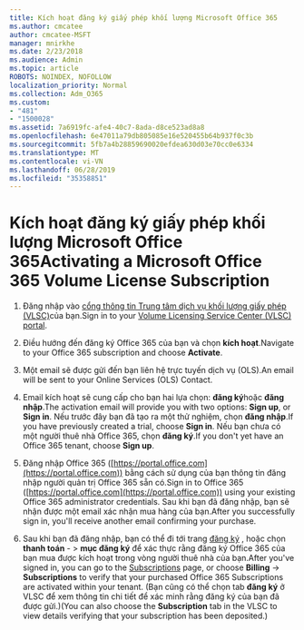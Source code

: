 ```yaml
---
title: Kích hoạt đăng ký giấy phép khối lượng Microsoft Office 365
ms.author: cmcatee
author: cmcatee-MSFT
manager: mnirkhe
ms.date: 2/23/2018
ms.audience: Admin
ms.topic: article
ROBOTS: NOINDEX, NOFOLLOW
localization_priority: Normal
ms.collection: Adm_O365
ms.custom:
- "481"
- "1500028"
ms.assetid: 7a6919fc-afe4-40c7-8ada-d8ce523ad8a8
ms.openlocfilehash: 6e47011a79db805085e16e520455b64b937f0c3b
ms.sourcegitcommit: 5fb7a4b28859690020efdea630d03e70cc0e6334
ms.translationtype: MT
ms.contentlocale: vi-VN
ms.lasthandoff: 06/28/2019
ms.locfileid: "35358851"
---
```

# <a name="activating-a-microsoft-office-365-volume-license-subscription"></a><span data-ttu-id="f399b-102">Kích hoạt đăng ký giấy phép khối lượng Microsoft Office 365</span><span class="sxs-lookup"><span data-stu-id="f399b-102">Activating a Microsoft Office 365 Volume License Subscription</span></span>

1. <span data-ttu-id="f399b-103">Đăng nhập vào [cổng thông tin Trung tâm dịch vụ khối lượng giấy phép (VLSC)](http://go.microsoft.com/fwlink/p/?LinkId=329762)của bạn.</span><span class="sxs-lookup"><span data-stu-id="f399b-103">Sign in to your [Volume Licensing Service Center (VLSC) portal](http://go.microsoft.com/fwlink/p/?LinkId=329762).</span></span>

2. <span data-ttu-id="f399b-104">Điều hướng đến đăng ký Office 365 của bạn và chọn **kích hoạt**.</span><span class="sxs-lookup"><span data-stu-id="f399b-104">Navigate to your Office 365 subscription and choose **Activate**.</span></span>

3. <span data-ttu-id="f399b-105">Một email sẽ được gửi đến bạn liên hệ trực tuyến dịch vụ (OLS).</span><span class="sxs-lookup"><span data-stu-id="f399b-105">An email will be sent to your Online Services (OLS) Contact.</span></span>

4. <span data-ttu-id="f399b-106">Email kích hoạt sẽ cung cấp cho bạn hai lựa chọn: **đăng ký**hoặc **đăng nhập**.</span><span class="sxs-lookup"><span data-stu-id="f399b-106">The activation email will provide you with two options: **Sign up**, or **Sign in**.</span></span> <span data-ttu-id="f399b-107">Nếu trước đây bạn đã tạo ra một thử nghiệm, chọn **đăng nhập**.</span><span class="sxs-lookup"><span data-stu-id="f399b-107">If you have previously created a trial, choose **Sign in**.</span></span> <span data-ttu-id="f399b-108">Nếu bạn chưa có một người thuê nhà Office 365, chọn **đăng ký**.</span><span class="sxs-lookup"><span data-stu-id="f399b-108">If you don't yet have an Office 365 tenant, choose **Sign up**.</span></span>

5. <span data-ttu-id="f399b-109">Đăng nhập Office 365 ([https://portal.office.com](https://portal.office.com)) bằng cách sử dụng của bạn thông tin đăng nhập người quản trị Office 365 sẵn có.</span><span class="sxs-lookup"><span data-stu-id="f399b-109">Sign in to Office 365 ([https://portal.office.com](https://portal.office.com)) using your existing Office 365 administrator credentials.</span></span> <span data-ttu-id="f399b-110">Sau khi bạn đã đăng nhập, bạn sẽ nhận được một email xác nhận mua hàng của bạn.</span><span class="sxs-lookup"><span data-stu-id="f399b-110">After you successfully sign in, you'll receive another email confirming your purchase.</span></span>

6. <span data-ttu-id="f399b-111">Sau khi bạn đã đăng nhập, bạn có thể đi tới trang [đăng ký](https://go.microsoft.com/fwlink/p/?linkid=842054) , hoặc chọn **thanh toán**  - \> **mục đăng ký** để xác thực rằng đăng ký Office 365 của bạn mua được kích hoạt trong vòng người thuê nhà của bạn.</span><span class="sxs-lookup"><span data-stu-id="f399b-111">After you've signed in, you can go to the [Subscriptions](https://go.microsoft.com/fwlink/p/?linkid=842054) page, or choose **Billing** -\> **Subscriptions** to verify that your purchased Office 365 Subscriptions are activated within your tenant.</span></span> <span data-ttu-id="f399b-112">(Bạn cũng có thể chọn tab **đăng ký** ở VLSC để xem thông tin chi tiết để xác minh rằng đăng ký của bạn đã được gửi.)</span><span class="sxs-lookup"><span data-stu-id="f399b-112">(You can also choose the **Subscription** tab in the VLSC to view details verifying that your subscription has been deposited.)</span></span> 
